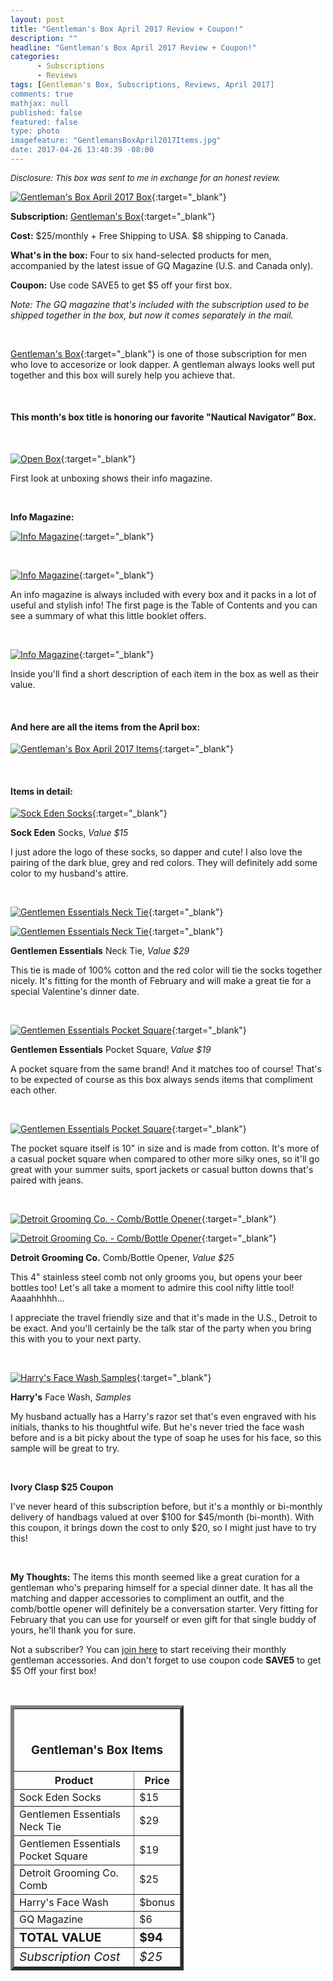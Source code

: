 ```yaml
---
layout: post
title: "Gentleman's Box April 2017 Review + Coupon!"
description: ""
headline: "Gentleman's Box April 2017 Review + Coupon!"
categories: 
      - Subscriptions
      - Reviews
tags: [Gentleman's Box, Subscriptions, Reviews, April 2017]
comments: true
mathjax: null
published: false
featured: false
type: photo
imagefeature: "GentlemansBoxApril2017Items.jpg"
date: 2017-04-26 13:40:39 -08:00
---
```


<i><font size="2">Disclosure: This box was sent to me in exchange for an honest review.</font></i>

[![Gentleman's Box April 2017 Box](http://whatsupmailbox.com/images/GentlemansBoxApril2017Package.jpg)](http://gentlemansbox.pxf.io/c/164125/331548/5011){:target="_blank"}

**Subscription:** [Gentleman's Box](http://gentlemansbox.pxf.io/c/164125/331548/5011){:target="_blank"}

**Cost:** $25/monthly + Free Shipping to USA. $8 shipping to Canada.

**What's in the box:** Four to six hand-selected products for men, accompanied by the latest issue of GQ Magazine (U.S. and Canada only).

**Coupon:** Use code SAVE5 to get $5 off your first box.

*Note: The GQ magazine that's included with the subscription used to be shipped together in the box, but now it comes separately in the mail.*

<br>

[Gentleman's Box](http://gentlemansbox.pxf.io/c/164125/331548/5011){:target="_blank"} is one of those subscription for men who love to accesorize or look dapper. A gentleman always looks well put together and this box will surely help you achieve that.

<br>

<H4>This month's box title is honoring our favorite "Nautical Navigator” Box.</H4>

<br>

[![Open Box](http://whatsupmailbox.com/images/GentlemansBoxApril2017OpenBox.jpg)](http://gentlemansbox.pxf.io/c/164125/331548/5011){:target="_blank"}

First look at unboxing shows their info magazine.

<br>

<p><b>Info Magazine:</b></p>

[![Info Magazine](http://whatsupmailbox.com/images/GentlemansBoxApril2017InfoMagazine.jpg)](http://gentlemansbox.pxf.io/c/164125/331548/5011){:target="_blank"}

<br>

[![Info Magazine](http://whatsupmailbox.com/images/GentlemansBoxApril2017InfoMagazine02.jpg)](http://gentlemansbox.pxf.io/c/164125/331548/5011){:target="_blank"}

An info magazine is always included with every box and it packs in a lot of useful and stylish info! The first page is the Table of Contents and you can see a summary of what this little booklet offers.

<br>

[![Info Magazine](http://whatsupmailbox.com/images/GentlemansBoxApril2017InfoMagazine03.jpg)](http://gentlemansbox.pxf.io/c/164125/331548/5011){:target="_blank"}

Inside you'll find a short description of each item in the box as well as their value.

<br>

<H4>And here are all the items from the April box:</H4>

[![Gentleman's Box April 2017 Items](http://whatsupmailbox.com/images/GentlemansBoxApril2017Items.jpg)](http://gentlemansbox.pxf.io/c/164125/331548/5011){:target="_blank"}

<br>

<H4>Items in detail:</H4>

[![Sock Eden Socks](http://whatsupmailbox.com/images/GentlemansBoxFebruary2017SockEdenSocks.jpg)](http://gentlemansbox.pxf.io/c/164125/331548/5011){:target="_blank"}

**Sock Eden** Socks, *Value $15*

 I just adore the logo of these socks, so dapper and cute! I also love the pairing of the dark blue, grey and red colors. They will definitely add some color to my husband's attire.

<br>

[![Gentlemen Essentials Neck Tie](http://whatsupmailbox.com/images/GentlemansBoxFebruary2017GentlemenEssentialsNeckTie.jpg)](http://gentlemansbox.pxf.io/c/164125/331548/5011){:target="_blank"}

[![Gentlemen Essentials Neck Tie](http://whatsupmailbox.com/images/GentlemansBoxFebruary2017GentlemenEssentialsNeckTie02.jpg)](http://gentlemansbox.pxf.io/c/164125/331548/5011){:target="_blank"}

**Gentlemen Essentials** Neck Tie, *Value $29*

This tie is made of 100% cotton and the red color will tie the socks together nicely. It's fitting for the month of February and will make a great tie for a special Valentine's dinner date.

<br>

[![Gentlemen Essentials Pocket Square](http://whatsupmailbox.com/images/GentlemansBoxFebruary2017GentlemenEssentialsPocketSquare.jpg)](http://gentlemansbox.pxf.io/c/164125/331548/5011){:target="_blank"}

**Gentlemen Essentials** Pocket Square, *Value $19*

A pocket square from the same brand! And it matches too of course! That's to be expected of course as this box always sends items that compliment each other. 

<br>

[![Gentlemen Essentials Pocket Square](http://whatsupmailbox.com/images/GentlemansBoxFebruary2017GentlemenEssentialsPocketSquare02.jpg)](http://gentlemansbox.pxf.io/c/164125/331548/5011){:target="_blank"}

The pocket square itself is 10" in size and is made from cotton. It's more of a casual pocket square when compared to other more silky ones, so it'll go great with your summer suits, sport jackets or casual button downs that's paired with jeans.

<br>

[![Detroit Grooming Co. - Comb/Bottle Opener](http://whatsupmailbox.com/images/GentlemansBoxFebruary2017DetroitGroomingCoCombBottleOpener.jpg)](http://gentlemansbox.pxf.io/c/164125/331548/5011){:target="_blank"}

[![Detroit Grooming Co. - Comb/Bottle Opener](http://whatsupmailbox.com/images/GentlemansBoxFebruary2017DetroitGroomingCoCombBottleOpener02.jpg)](http://gentlemansbox.pxf.io/c/164125/331548/5011){:target="_blank"}

**Detroit Grooming Co.** Comb/Bottle Opener, *Value $25*

This 4" stainless steel comb not only grooms you, but opens your beer bottles too! Let's all take a moment to admire this cool nifty little tool! Aaaahhhhh...

I appreciate the travel friendly size and that it's made in the U.S., Detroit to be exact. And you'll certainly be the <strikethrough>talk</strikethrough> star of the party when you bring this with you to your next party.

<br>

[![Harry's Face Wash Samples](http://whatsupmailbox.com/images/GentlemansBoxFebruary2017HarrysFaceWash.jpg)](http://gentlemansbox.pxf.io/c/164125/331548/5011){:target="_blank"}

**Harry's** Face Wash, *Samples*

My husband actually has a Harry's razor set that's even engraved with his initials, thanks to his thoughtful wife. But he's never tried the face wash before and is a bit picky about the type of soap he uses for his face, so this sample will be great to try.

<br>

**Ivory Clasp $25 Coupon**

I've never heard of this subscription before, but it's a monthly or bi-monthly delivery of handbags valued at over $100 for $45/month (bi-month). With this coupon, it brings down the cost to only $20, so I might just have to try this!

<br>

<i class="icon-exclamation-sign"></i> **My Thoughts:** The items this month seemed like a great curation for a gentleman who's preparing himself for a special dinner date. It has all the matching and dapper accessories to compliment an outfit, and the comb/bottle opener will definitely be a conversation starter. Very fitting for February that you can use for yourself or even gift for that single buddy of yours, he'll thank you for sure.

Not a subscriber? You can [join here](http://gentlemansbox.pxf.io/c/164125/331548/5011) to start receiving their monthly gentleman accessories. And don't forget to use coupon code **SAVE5** to get $5 Off your first box!

<br>

<TABLE  BORDER="5" style="width:55%">
   <TR>
      <TH COLSPAN="2">
         <H3><BR><center>Gentleman's Box Items</center></H3>
      </TH>
   </TR>
      <TH>Product</TH>
      <TH>Price</TH>
  <TR>
      <TD>Sock Eden Socks</TD>
      <TD>$15</TD>
   </TR>
   <TR>
      <TD>Gentlemen Essentials Neck Tie</TD>
      <TD>$29</TD>
   </TR>
  <TR>
      <TD>Gentlemen Essentials Pocket Square</TD>
      <TD>$19</TD>
   </TR>
   <TR>
      <TD>Detroit Grooming Co. Comb</TD>
      <TD>$25</TD>
   </TR>
   <TR>
      <TD>Harry's Face Wash</TD>
      <TD>$bonus</TD>
   </TR>
   <TR>
      <TD>GQ Magazine</TD>
      <TD>$6</TD>
   </TR>
   <TR>
      <TD><b><big>TOTAL VALUE</big></b></TD>
      <TD><b><big>$94</big></b></TD>
   </TR>
   <TR>
      <TD><i><big>Subscription Cost</big></i></TD>
      <TD><i><big>$25</big></i></TD>
   </TR>
</TABLE>
